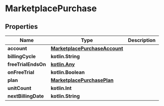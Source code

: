
# MarketplacePurchase

## Properties
Name | Type | Description | Notes
------------ | ------------- | ------------- | -------------
**account** | [**MarketplacePurchaseAccount**](MarketplacePurchaseAccount.md) |  | 
**billingCycle** | **kotlin.String** |  | 
**freeTrialEndsOn** | [**kotlin.Any**](.md) |  | 
**onFreeTrial** | **kotlin.Boolean** |  | 
**plan** | [**MarketplacePurchasePlan**](MarketplacePurchasePlan.md) |  | 
**unitCount** | **kotlin.Int** |  | 
**nextBillingDate** | **kotlin.String** |  |  [optional]



